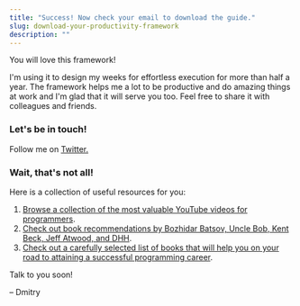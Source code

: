 ```yaml
---
title: "Success! Now check your email to download the guide."
slug: download-your-productivity-framework
description: ""
---
```


You will love this framework!

I&apos;m using it to design my weeks for effortless execution for more than half a year. The framework helps me a lot to be productive and do amazing things at work and I&apos;m glad that it will serve you too. Feel free to share it with colleagues and friends.

### **Let&apos;s be in touch!**

Follow me on [Twitter.](https://twitter.com/iamdidev)

### **Wait, that&apos;s not all!** 

Here is a collection of useful resources for you:

1. [Browse a collection of the most valuable YouTube videos for programmers](https://www.youtube.com/playlist?list=PLZ9y9yxqfSW-HUoh2r-WCWU8ewrBI_8nm).
2. [Check out book recommendations by Bozhidar Batsov, Uncle Bob, Kent Beck, Jeff Atwood, and DHH](https://dmitryshvetsov.com/essential-books-that-every-programmer-should-read/).
3. [Check out a carefully selected list of books that will help you on your road to attaining a successful programming career](https://dmitryshvetsov.com/books-for-successful-programmers/).

Talk to you soon!

– Dmitry
